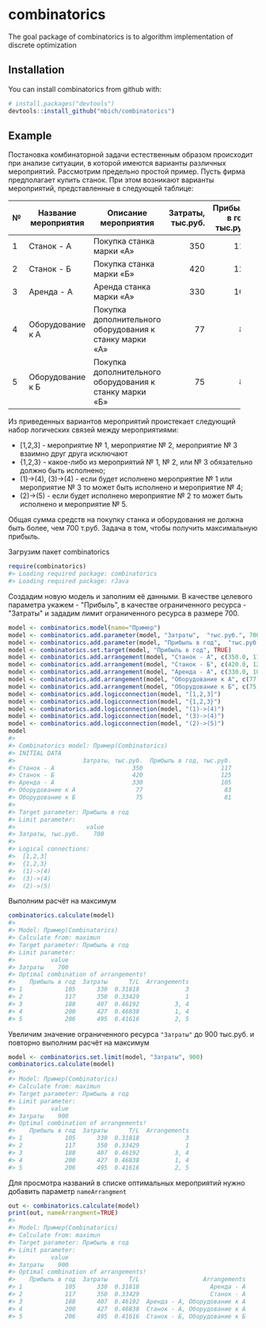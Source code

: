 
<!-- README.md is generated from README.Rmd. Please edit that file -->
combinatorics
=============

The goal package of combinatorics is to algorithm implementation of discrete optimization

Installation
------------

You can install combinatorics from github with:

``` r
# install.packages("devtools")
devtools::install_github("mbich/combinatorics")
```

Example
-------

Постановка комбинаторной задачи естественным образом происходит при анализе ситуации, в которой имеются варианты различных мероприятий. Рассмотрим предельно простой пример. Пусть фирма предполагает купить станок. При этом возникают варианты мероприятий, представленные в следующей таблице:

<table style="width:93%;">
<colgroup>
<col width="2%" />
<col width="26%" />
<col width="30%" />
<col width="16%" />
<col width="16%" />
</colgroup>
<thead>
<tr class="header">
<th>№</th>
<th>Название мероприятия</th>
<th>Описание мероприятия</th>
<th align="right">Затраты, тыс.руб.</th>
<th align="right">Прибыль в год, тыс.руб.</th>
</tr>
</thead>
<tbody>
<tr class="odd">
<td>1</td>
<td>Станок - А</td>
<td>Покупка станка марки «А»</td>
<td align="right">350</td>
<td align="right">117</td>
</tr>
<tr class="even">
<td>2</td>
<td>Станок - Б</td>
<td>Покупка станка марки «Б»</td>
<td align="right">420</td>
<td align="right">125</td>
</tr>
<tr class="odd">
<td>3</td>
<td>Аренда - А</td>
<td>Аренда станка марки «А»</td>
<td align="right">330</td>
<td align="right">105</td>
</tr>
<tr class="even">
<td>4</td>
<td>Оборудование к А</td>
<td>Покупка дополнительного оборудования к станку марки «А»</td>
<td align="right">77</td>
<td align="right">83</td>
</tr>
<tr class="odd">
<td>5</td>
<td>Оборудование к Б</td>
<td>Покупка дополнительного оборудования к станку марки «Б»</td>
<td align="right">75</td>
<td align="right">81</td>
</tr>
</tbody>
</table>

Из приведенных вариантов мероприятий проистекает следующий набор логических связей между мероприятиями:

-   \[1,2,3\] - мероприятие № 1, мероприятие № 2, мероприятие № 3 взаимно друг друга исключают
-   {1,2,3} - какое-либо из мероприятий № 1, № 2, или № 3 обязательно должно быть исполнено;
-   (1)-&gt;(4), (3)-&gt;(4) - если будет исполнено мероприятие № 1 или мероприятие № 3 то может быть исполнено и мероприятие № 4;
-   (2)-&gt;(5) - если будет исполнено мероприятие № 2 то может быть исполнено и мероприятие № 5.

Общая сумма средств на покупку станка и оборудования не должна быть более, чем 700 т.руб. Задача в том, чтобы получить максимальную прибыль.

Загрузим пакет combinatorics

``` r
require(combinatorics)
#> Loading required package: combinatorics
#> Loading required package: rJava
```

Создадим новую модель и заполним её данными. В качестве целевого параметра укажем - "Прибыль", в качестве ограниченного ресурса - "Затраты" и зададим лимит ограниченного ресурса в размере 700.

``` r
model <- combinatorics.model(name="Пример")
model <- combinatorics.add.parameter(model, "Затраты",  "тыс.руб.", 700)
model <- combinatorics.add.parameter(model, "Прибыль в год",  "тыс.руб.")
model <- combinatorics.set.target(model, "Прибыль в год", TRUE)
model <- combinatorics.add.arrangement(model, "Станок - А", c(350.0, 117.0))
model <- combinatorics.add.arrangement(model, "Станок - Б", c(420.0, 125.0))
model <- combinatorics.add.arrangement(model, "Аренда - А", c(330.0, 105.0))
model <- combinatorics.add.arrangement(model, "Оборудование к А", c(77,83))
model <- combinatorics.add.arrangement(model, "Оборудование к Б", c(75,81))
model <- combinatorics.add.logicconnection(model, "[1,2,3]")
model <- combinatorics.add.logicconnection(model, "{1,2,3}")
model <- combinatorics.add.logicconnection(model, "(1)->(4)")
model <- combinatorics.add.logicconnection(model, "(3)->(4)")
model <- combinatorics.add.logicconnection(model, "(2)->(5)")
model
#> 
#> Combinatorics model: Пример(Combinatorics)
#> INITIAL DATA
#>                   Затраты, тыс.руб.  Прибыль в год, тыс.руб.
#> Станок - А                      350                      117
#> Станок - Б                      420                      125
#> Аренда - А                      330                      105
#> Оборудование к А                 77                       83
#> Оборудование к Б                 75                       81
#> 
#> Target parameter: Прибыль в год
#> Limit parameter:
#>                    value
#> Затраты, тыс.руб.    700
#> 
#> Logical connections:
#>  [1,2,3]
#>  {1,2,3}
#>  (1)->(4)
#>  (3)->(4)
#>  (2)->(5)
```

Выполним расчёт на максимум

``` r
combinatorics.calculate(model)
#> 
#> Model: Пример(Combinatorics)
#> Calculate from: maximun
#> Target parameter: Прибыль в год
#> Limit parameter:
#>          value
#> Затраты    700
#> Optimal combination of arrangements!
#>    Прибыль в год  Затраты      T/L  Arrangements
#> 1            105      330  0.31818             3
#> 2            117      350  0.33429             1
#> 3            188      407  0.46192          3, 4
#> 4            200      427  0.46838          1, 4
#> 5            206      495  0.41616          2, 5
```

Увеличим значение ограниченного ресурса `"Затраты"` до 900 тыс.руб. и повторно выполним расчёт на максимум

``` r
model <- combinatorics.set.limit(model, "Затраты", 900)
combinatorics.calculate(model)
#> 
#> Model: Пример(Combinatorics)
#> Calculate from: maximun
#> Target parameter: Прибыль в год
#> Limit parameter:
#>          value
#> Затраты    900
#> Optimal combination of arrangements!
#>    Прибыль в год  Затраты      T/L  Arrangements
#> 1            105      330  0.31818             3
#> 2            117      350  0.33429             1
#> 3            188      407  0.46192          3, 4
#> 4            200      427  0.46838          1, 4
#> 5            206      495  0.41616          2, 5
```

Для просмотра названий в списке оптимальных мероприятий нужно добавить параметр `nameArrangment`

``` r
out <- combinatorics.calculate(model) 
print(out, nameArrangment=TRUE)
#> 
#> Model: Пример(Combinatorics)
#> Calculate from: maximun
#> Target parameter: Прибыль в год
#> Limit parameter:
#>          value
#> Затраты    900
#> Optimal combination of arrangements!
#>    Прибыль в год  Затраты      T/L                  Arrangements
#> 1            105      330  0.31818                    Аренда - А
#> 2            117      350  0.33429                    Станок - А
#> 3            188      407  0.46192  Аренда - А, Оборудование к А
#> 4            200      427  0.46838  Станок - А, Оборудование к А
#> 5            206      495  0.41616  Станок - Б, Оборудование к Б
```
